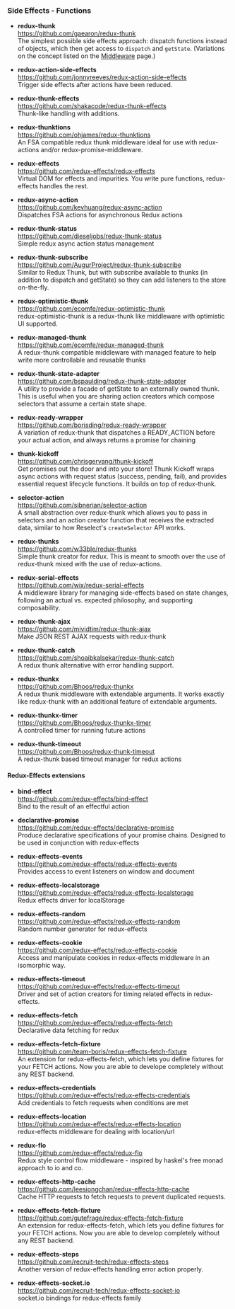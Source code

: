 ### Side Effects - Functions

- **redux-thunk**  
  https://github.com/gaearon/redux-thunk  
  The simplest possible side effects approach: dispatch functions instead of objects, which then get access to `dispatch` and `getState`.  (Variations on the concept listed on the [Middleware](middleware.md) page.)
  
- **redux-action-side-effects**  
  https://github.com/jonnyreeves/redux-action-side-effects  
  Trigger side effects after actions have been reduced.
  
- **redux-thunk-effects**  
  https://github.com/shakacode/redux-thunk-effects  
  Thunk-like handling with additions.
  
- **redux-thunktions**  
  https://github.com/ohjames/redux-thunktions  
  An FSA compatible redux thunk middleware ideal for use with redux-actions and/or redux-promise-middleware.
  
- **redux-effects**  
  https://github.com/redux-effects/redux-effects  
  Virtual DOM for effects and impurities. You write pure functions, redux-effects handles the rest.
  
- **redux-async-action**  
  https://github.com/kevhuang/redux-async-action  
  Dispatches FSA actions for asynchronous Redux actions 
  
- **redux-thunk-status**  
  https://github.com/dieseljobs/redux-thunk-status  
  Simple redux async action status management 
  
- **redux-thunk-subscribe**  
  https://github.com/AugurProject/redux-thunk-subscribe  
  Similar to Redux Thunk, but with subscribe available to thunks (in addition to dispatch and getState) so they can add listeners to the store on-the-fly.
  
- **redux-optimistic-thunk**  
  https://github.com/ecomfe/redux-optimistic-thunk  
  redux-optimistic-thunk is a redux-thunk like middleware with optimistic UI supported.
  
- **redux-managed-thunk**  
  https://github.com/ecomfe/redux-managed-thunk  
  A redux-thunk compatible middleware with managed feature to help write more controllable and reusable thunks 
  
- **redux-thunk-state-adapter**  
  https://github.com/bspaulding/redux-thunk-state-adapter  
  A utility to provide a facade of getState to an externally owned thunk. This is useful when you are sharing action creators which compose selectors that assume a certain state shape.
  
- **redux-ready-wrapper**  
  https://github.com/borisding/redux-ready-wrapper  
  A variation of redux-thunk that dispatches a READY_ACTION before your actual action, and always returns a promise for chaining
  
- **thunk-kickoff**  
  https://github.com/chrisgervang/thunk-kickoff  
  Get promises out the door and into your store!  Thunk Kickoff wraps async actions with request status (success, pending, fail), and provides essential request lifecycle functions. It builds on top of redux-thunk.
  
- **selector-action**  
  https://github.com/sibnerian/selector-action  
  A small abstraction over redux-thunk which allows you to pass in selectors and an action creator function that receives the extracted data, similar to how Reselect's `createSelector` API works.
  
- **redux-thunks**  
  https://github.com/w33ble/redux-thunks  
  Simple thunk creator for redux.  This is meant to smooth over the use of redux-thunk mixed with the use of redux-actions.
  
- **redux-serial-effects**  
  https://github.com/wix/redux-serial-effects  
  A middleware library for managing side-effects based on state changes, following an actual vs. expected philosophy, and supporting composability.
  
- **redux-thunk-ajax**  
  https://github.com/mividtim/redux-thunk-ajax  
  Make JSON REST AJAX requests with redux-thunk 
  
- **redux-thunk-catch**  
  https://github.com/shoaibkalsekar/redux-thunk-catch  
  A redux thunk alternative with error handling support.
  
- **redux-thunkx**  
  https://github.com/Bhoos/redux-thunkx  
  A redux thunk middleware with extendable arguments.  It works exactly like redux-thunk with an additional feature of extendable arguments.
  
- **redux-thunkx-timer**  
  https://github.com/Bhoos/redux-thunkx-timer  
  A controlled timer for running future actions
  
- **redux-thunk-timeout**  
  https://github.com/Bhoos/redux-thunk-timeout  
  A redux-thunk based timeout manager for redux actions
  

#### Redux-Effects extensions
  
- **bind-effect**  
  https://github.com/redux-effects/bind-effect  
  Bind to the result of an effectful action
  
- **declarative-promise**  
  https://github.com/redux-effects/declarative-promise  
  Produce declarative specifications of your promise chains. Designed to be used in conjunction with redux-effects
  
- **redux-effects-events**  
  https://github.com/redux-effects/redux-effects-events  
  Provides access to event listeners on window and document
  
- **redux-effects-localstorage**  
  https://github.com/redux-effects/redux-effects-localstorage  
  Redux effects driver for localStorage
  
- **redux-effects-random**  
  https://github.com/redux-effects/redux-effects-random  
  Random number generator for redux-effects
  
- **redux-effects-cookie**  
  https://github.com/redux-effects/redux-effects-cookie  
  Access and manipulate cookies in redux-effects middleware in an isomorphic way.
  
- **redux-effects-timeout**  
  https://github.com/redux-effects/redux-effects-timeout  
  Driver and set of action creators for timing related effects in redux-effects.
  
- **redux-effects-fetch**  
  https://github.com/redux-effects/redux-effects-fetch  
  Declarative data fetching for redux  
  
- **redux-effects-fetch-fixture**  
  https://github.com/team-boris/redux-effects-fetch-fixture  
  An extension for redux-effects-fetch, which lets you define fixtures for your FETCH actions. Now you are able to develope completely without any REST backend.
  
- **redux-effects-credentials**  
  https://github.com/redux-effects/redux-effects-credentials  
  Add credentials to fetch requests when conditions are met
  
- **redux-effects-location**  
  https://github.com/redux-effects/redux-effects-location  
  redux-effects middleware for dealing with location/url
  
- **redux-flo**  
  https://github.com/redux-effects/redux-flo  
  Redux style control flow middleware - inspired by haskel's free monad approach to io and co.
  
- **redux-effects-http-cache**  
  https://github.com/leesiongchan/redux-effects-http-cache  
  Cache HTTP requests to fetch requests to prevent duplicated requests.
  
- **redux-effects-fetch-fixture**  
  https://github.com/gutefrage/redux-effects-fetch-fixture  
  An extension for redux-effects-fetch, which lets you define fixtures for your FETCH actions. Now you are able to develop completely without any REST backend.
  
- **redux-effects-steps**  
  https://github.com/recruit-tech/redux-effects-steps  
  Another version of redux-effects handling error action properly.
  
- **redux-effects-socket.io**  
  https://github.com/recruit-tech/redux-effects-socket-io  
  socket.io bindings for redux-effects family 